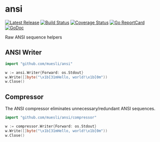 # ansi

[![Latest Release](https://img.shields.io/github/release/muesli/ansi.svg)](https://github.com/muesli/ansi/releases)
[![Build Status](https://github.com/muesli/ansi/workflows/build/badge.svg)](https://github.com/muesli/ansi/actions)
[![Coverage Status](https://coveralls.io/repos/github/muesli/ansi/badge.svg?branch=master)](https://coveralls.io/github/muesli/ansi?branch=master)
[![Go ReportCard](https://goreportcard.com/badge/muesli/ansi)](https://goreportcard.com/report/muesli/ansi)
[![GoDoc](https://godoc.org/github.com/golang/gddo?status.svg)](https://pkg.go.dev/github.com/muesli/ansi)

Raw ANSI sequence helpers

## ANSI Writer

```go
import "github.com/muesli/ansi"

w := ansi.Writer{Forward: os.Stdout}
w.Write([]byte("\x1b[31mHello, world!\x1b[0m"))
w.Close()
```

## Compressor

The ANSI compressor eliminates unnecessary/redundant ANSI sequences.

```go
import "github.com/muesli/ansi/compressor"

w := compressor.Writer{Forward: os.Stdout}
w.Write([]byte("\x1b[31mHello, world!\x1b[0m"))
w.Close()
```
